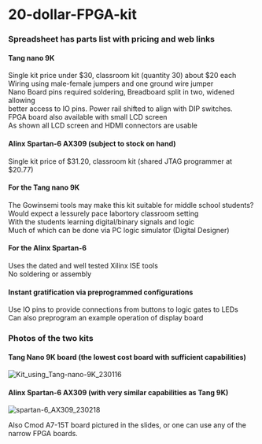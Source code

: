 # 20-dollar-FPGA-kit  
### Spreadsheet has parts list with pricing and web links
#### Tang nano 9K
Single kit price under $30, classroom kit (quantity 30) about $20 each  
Wiring using male-female jumpers and one ground wire jumper  
Nano Board pins required soldering, Breadboard split in two, widened allowing  
better access to IO pins. Power rail shifted to align with DIP switches.  
FPGA board also available with small LCD screen  
As shown all LCD screen and HDMI connectors are usable  
#### Alinx Spartan-6 AX309 (subject to stock on hand)  
Single kit price of $31.20, classroom kit (shared JTAG programmer at $20.77)  
#### For the Tang nano 9K  
The Gowinsemi tools may make this kit suitable for middle school students?  
Would expect a lessurely pace labortory classroom setting  
With the students learning digital/binary signals and logic  
Much of which can be done via PC logic simulator (Digital Designer)  
#### For the Alinx Spartan-6  
Uses the dated and well tested Xilinx ISE tools  
No soldering or assembly  
#### Instant gratification via preprogrammed configurations  
Use IO pins to provide connections from buttons to logic gates to LEDs  
Can also preprogram an example operation of display board  

### Photos of the two kits   
#### Tang Nano 9K board (the lowest cost board with sufficient capabilities)  
![Kit_using_Tang-nano-9K_230116](https://user-images.githubusercontent.com/41881860/213339781-b4687948-a9ee-486b-90a1-86a711e054e6.jpeg)
  
#### Alinx Spartan-6 AX309 (with very similar capabilities as Tang 9K)  
![spartan-6_AX309_230218](https://user-images.githubusercontent.com/41881860/219904348-438ff14d-bd25-478a-870c-6f988814a770.JPG)
  
Also Cmod A7-15T board pictured in the slides, or one can use any of the narrow FPGA boards.   
